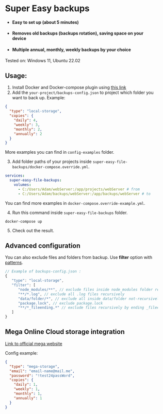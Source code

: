 # Super Easy backups

- #### Easy to set up (about 5 minutes)
- #### Removes old backups (backups rotation), saving space on your device
- #### Multiple annual, monthly, weekly backups by your choice

Tested on: Windows 11, Ubuntu 22.02

## Usage:

1. Install Docker and Docker-compose plugin using [this link](https://docs.docker.com/compose/install/)
2. Add the `your-project/backups-config.json` to project which folder you want to back up. Example:

```json
{
  "type": "local-storage",
  "copies": {
    "daily": 4,
    "weekly": 3,
    "monthly": 2,
    "annually": 2
  }
}
```

More examples you can find in `config-examples` folder.

3. Add folder paths of your projects inside `super-easy-file-backups/docker-compose.override.yml`.

```yml
services:
  super-easy-file-backups:
    volumes:
      - C:/Users/Adam/webServer:/app/projects/webServer # from
      - C:/Users/Adam/backups/webServer:/app/backups/webServer # to
```

You can find more examples in `docker-compose.override-example.yml`.

4. Run this command inside `super-easy-file-backups` folder.
```shell
docker-compose up
```

5. Check out the result.

## Advanced configuration

You can also exclude files and folders from backup. Use **filter** option
with [patterns](https://www.npmjs.com/package/maximatch).

```js
// Example of backups-config.json :
{
   "type": "local-storage",
   "filter": [
      "node_modules/**", // exclude files inside node_modules folder recursively
      "**/*.log", // exclude all .log files recursively
      "data/folder/*", // exclude all inside data/folder not-recursively
      "package.lock", // exclude package.lock
      "**/*_fileending.*" // exclude files recursively by ending _fileending
   ]
}
```

## Mega Online Cloud storage integration

[Link to official mega website](https://mega.nz/)

Config example:

```json
{
  "type": "mega-storage",
  "email": "email-name@mail.me",
  "password": "!test24passWord",
  "copies": {
    "daily": 1,
    "weekly": 1,
    "monthly": 1,
    "annually": 1
  }
}
```
